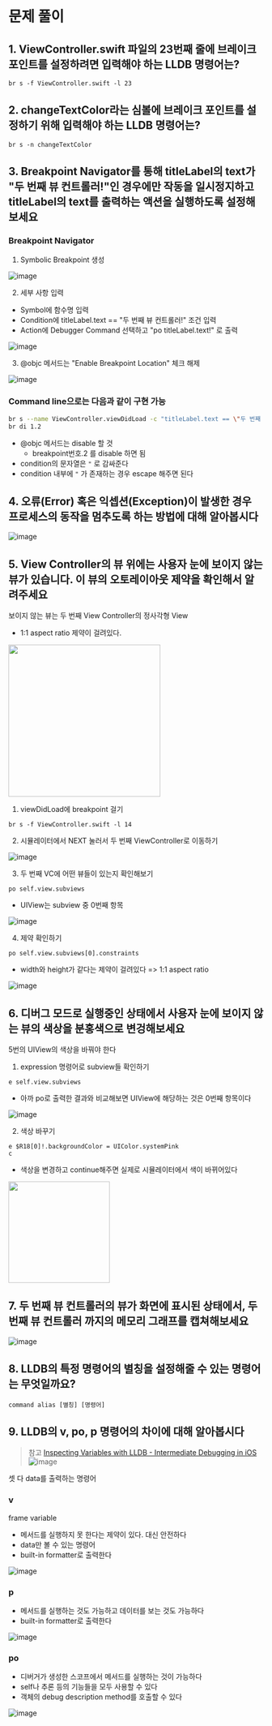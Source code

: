 # 문제 풀이

## 1. ViewController.swift 파일의 23번째 줄에 브레이크 포인트를 설정하려면 입력해야 하는 LLDB 명령어는?

```shell=
br s -f ViewController.swift -l 23
```

## 2. changeTextColor라는 심볼에 브레이크 포인트를 설정하기 위해 입력해야 하는 LLDB 명령어는?
```shell=
br s -n changeTextColor
```

## 3. Breakpoint Navigator를 통해 titleLabel의 text가 "두 번째 뷰 컨트롤러!"인 경우에만 작동을 일시정지하고 titleLabel의 text를 출력하는 액션을 실행하도록 설정해보세요

### Breakpoint Navigator

1. Symbolic Breakpoint 생성

![image](https://user-images.githubusercontent.com/52592748/129889958-d034765c-f434-4397-a365-6eb0c1614303.png)


2. 세부 사항 입력
  - Symbol에 함수명 입력
  - Condition에 titleLabel.text == "두 번째 뷰 컨트롤러!" 조건 입력
  - Action에 Debugger Command 선택하고 "po titleLabel.text!" 로 출력

![image](https://user-images.githubusercontent.com/52592748/129889021-e4e9e829-0da3-4a47-b200-c6cf83e2e391.png)


3. @objc 메서드는 "Enable Breakpoint Location" 체크 해제

![image](https://user-images.githubusercontent.com/52592748/129889033-e3a5ccbf-f89b-4b89-af18-24f70733fe42.png)

### Command line으로는 다음과 같이 구현 가능

```bash
br s --name ViewController.viewDidLoad -c "titleLabel.text == \"두 번째 뷰 컨트롤러!\"" -C "po titleLabel.text!"
br di 1.2
```

- @objc 메서드는 disable 할 것
    - breakpoint번호.2 를 disable 하면 됨
- condition의 문자열은 `"` 로 감싸준다
- condition 내부에 `"` 가 존재하는 경우 escape 해주면 된다



## 4. 오류(Error) 혹은 익셉션(Exception)이 발생한 경우 프로세스의 동작을 멈추도록 하는 방법에 대해 알아봅시다

![image](https://user-images.githubusercontent.com/52592748/129889058-66f41d75-ceb5-4c81-81b8-9a4c0e03b2a1.png)

## 5. View Controller의 뷰 위에는 사용자 눈에 보이지 않는 뷰가 있습니다. 이 뷰의 오토레이아웃 제약을 확인해서 알려주세요

보이지 않는 뷰는 두 번째 View Controller의 정사각형 View
- 1:1 aspect ratio 제약이 걸려있다.

<img src="https://user-images.githubusercontent.com/52592748/129889119-001b6a2f-7d7f-498f-8816-686d4f52690f.png" width="300"/><br>

1. viewDidLoad에 breakpoint 걸기

```shell=
br s -f ViewController.swift -l 14
```

2. 시뮬레이터에서 NEXT 눌러서 두 번째 ViewController로 이동하기

![image](https://user-images.githubusercontent.com/52592748/129889207-e34200c6-ae70-4cc0-be81-53d0ee546964.png)


3. 두 번째 VC에 어떤 뷰들이 있는지 확인해보기
```shell=
po self.view.subviews
```
- UIView는 subview 중 0번째 항목

![image](https://user-images.githubusercontent.com/52592748/129889189-8be419c6-e505-487b-b24a-5cc2c0db4499.png)

4. 제약 확인하기
```shell=
po self.view.subviews[0].constraints
```
- width와 height가 같다는 제약이 걸려있다 => 1:1 aspect ratio

![image](https://user-images.githubusercontent.com/52592748/129889239-9de9913a-e68c-460e-bb41-6b424e484261.png)


## 6. 디버그 모드로 실행중인 상태에서 사용자 눈에 보이지 않는 뷰의 색상을 분홍색으로 변겅해보세요

5번의 UIView의 색상을 바꿔야 한다

1. expression 명령어로 subview들 확인하기
```shell=
e self.view.subviews
```
- 아까 po로 출력한 결과와 비교해보면 UIView에 해당하는 것은 0번째 항목이다

![image](https://user-images.githubusercontent.com/52592748/129889256-1804e461-8027-4ac2-a099-51336489b2de.png)

2. 색상 바꾸기
```shell=
e $R18[0]!.backgroundColor = UIColor.systemPink
c
```
- 색상을 변경하고 continue해주면 실제로 시뮬레이터에서 색이 바뀌어있다
<img src="https://user-images.githubusercontent.com/52592748/129889300-c1f70774-3941-4809-bf2c-16c95e22b2d3.png" width="200"/>


## 7. 두 번째 뷰 컨트롤러의 뷰가 화면에 표시된 상태에서, 두 번째 뷰 컨트롤러 까지의 메모리 그래프를 캡쳐해보세요

![image](https://user-images.githubusercontent.com/52592748/129889347-708a9b4c-22e5-4a0d-b808-b385b9e13fd7.png)

## 8. LLDB의 특정 명령어의 별칭을 설정해줄 수 있는 명령어는 무엇일까요?

```shell=
command alias [별칭] [명령어]
```

## 9. LLDB의 v, po, p 명령어의 차이에 대해 알아봅시다
> 참고
> [Inspecting Variables with LLDB - Intermediate Debugging in iOS](https://www.youtube.com/watch?v=WwBUcof0lKw)
![image](https://user-images.githubusercontent.com/52592748/129889414-008222e0-a98f-4768-a832-2c30ab60c139.png)

셋 다 data를 출력하는 명령어

### v
frame variable
- 메서드를 실행하지 못 한다는 제약이 있다. 대신 안전하다
- data만 볼 수 있는 명령어
- built-in formatter로 출력한다

![image](https://user-images.githubusercontent.com/52592748/129889581-7f244ce6-9e30-47d2-a53f-f72844546cb7.png)

### p
- 메서드를 실행하는 것도 가능하고 데이터를 보는 것도 가능하다
- built-in formatter로 출력한다

![image](https://user-images.githubusercontent.com/52592748/129889619-751550d2-8ad7-40d1-b4a1-f8f8669ef106.png)

### po
- 디버거가 생성한 스코프에서 메서드를 실행하는 것이 가능하다
- self나 추론 등의 기능들을 모두 사용할 수 있다
- 객체의 debug description method를 호출할 수 있다

![image](https://user-images.githubusercontent.com/52592748/129889636-9200e371-e36c-43fd-b90b-3e858025f9a7.png)





